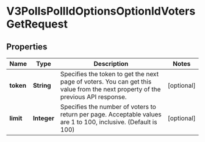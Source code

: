 

# V3PollsPollIdOptionsOptionIdVotersGetRequest


## Properties

| Name | Type | Description | Notes |
|------------ | ------------- | ------------- | -------------|
|**token** | **String** | Specifies the token to get the next page of voters. You can get this value from the next property of the previous API response. |  [optional] |
|**limit** | **Integer** | Specifies the number of voters to return per page. Acceptable values are 1 to 100, inclusive. (Default is 100) |  [optional] |



